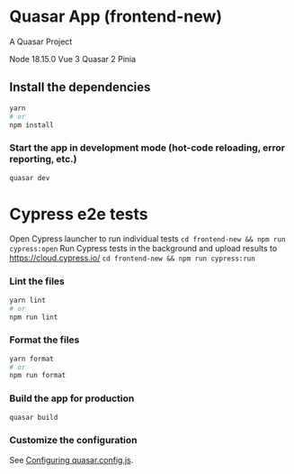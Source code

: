 # Quasar App (frontend-new)

A Quasar Project

Node 18.15.0
Vue 3
Quasar 2
Pinia 

## Install the dependencies
```bash
yarn
# or
npm install
```

### Start the app in development mode (hot-code reloading, error reporting, etc.)
```bash
quasar dev
```

# Cypress e2e tests
Open Cypress launcher to run individual tests
`cd frontend-new && npm run cypress:open`
Run Cypress tests in the background and upload results to https://cloud.cypress.io/
`cd frontend-new && npm run cypress:run`

### Lint the files
```bash
yarn lint
# or
npm run lint
```


### Format the files
```bash
yarn format
# or
npm run format
```



### Build the app for production
```bash
quasar build
```

### Customize the configuration
See [Configuring quasar.config.js](https://v2.quasar.dev/quasar-cli-vite/quasar-config-js).
